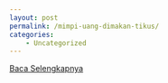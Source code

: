```yaml
---
layout: post
permalink: /mimpi-uang-dimakan-tikus/
categories:
    - Uncategorized
---
```


[Baca Selengkapnya](/01)
